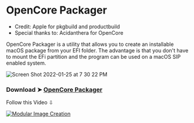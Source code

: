 # OpenCore Packager
- Credit: Apple for pkgbuild and productbuild
- Special thanks to: Acidanthera for OpenCore

OpenCore Packager is a utility that allows you to create an installable macOS package from your EFI folder.
The advantage is that you don't have to mount the EFi partition and the program can be used on a macOS SIP enabled system.

![Screen Shot 2022-01-25 at 7 30 22 PM](https://user-images.githubusercontent.com/6248794/151083181-f442113d-39d2-43bd-a7c5-e78942cc6777.png)

### Download ➤ [OpenCore Packager](https://github.com/chris1111/OpenCore-Packager/raw/Master/OpenCore%20Packager.zip)

Follow this Video ⇩

[![Modular Image Creation](https://user-images.githubusercontent.com/6248794/134072536-7c46b8cc-4d8b-42f9-a28a-3c02734f1f5d.png)](https://youtu.be/RyPNtWvVKiY)
